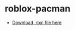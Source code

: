 # roblox-pacman
- [Download .rbxl file here](https://github.com/JoshSCF/roblox-pacman/releases/tag/0.5)

